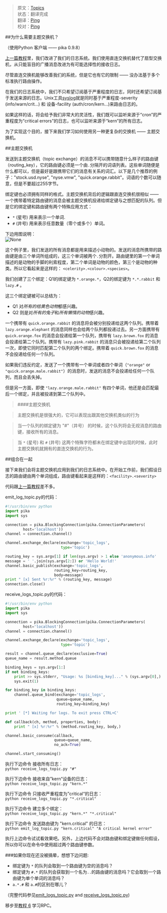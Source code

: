 >原文：[Topics](https://www.rabbitmq.com/tutorials/tutorial-five-python.html)  
>状态：翻译完成  
>翻译：[Ping](http://weibo.com/370321376)  
>校对：[Ping](http://weibo.com/370321376)

##为什么需要主题交换机？

（使用Python 客户端 —— pika 0.9.8）

[上一篇教程]()里，我们改进了我们的日志系统。我们使用直连交换机替代了扇型交换机，从只能盲目的广播消息改进为有可能选择性的接收日志。

尽管直连交换机能够改善我们的系统，但是它也有它的限制 —— 没办法基于多个标准执行路由操作。

在我们的日志系统中，我们不只希望订阅基于严重程度的日志，同时还希望订阅基于发送来源的日志。Unix工具[syslog](http://en.wikipedia.org/wiki/Syslog)就是同时基于严重程度-severity (info/warn/crit...) 和 设备-facility (auth/cron/kern...)来路由日志的。

如果这样的话，将会给予我们非常大的灵活性，我们既可以监听来源于“cron”的严重程度为“critical errors”的日志，也可以监听来源于“kern”的所有日志。

为了实现这个目的，接下来我们学习如何使用另一种更复杂的交换机 —— 主题交换机。

##主题交换机

发送到主题交换机（topic exchange）的消息不可以携带随意什么样子的路由键（routing_key），它的路由键必须是一个由`.`分隔开的词语列表。这些单词随便是什么都可以，但是最好是跟携带它们的消息有关系的词汇。以下是几个推荐的例子："stock.usd.nyse", "nyse.vmw", "quick.orange.rabbit"。词语的个数可以随意，但是不要超过255字节。

绑定键也必须拥有同样的格式。主题交换机背后的逻辑跟直连交换机很相似 —— 一个携带着特定路由键的消息会被主题交换机投递给绑定键与之想匹配的队列。但是它的绑定键和路由键有两个特殊应用方式：

 - `*` (星号) 用来表示一个单词.
 - `#` (井号) 用来表示任意数量（零个或多个）单词。

下边用图说明：  
![None](http://www.rabbitmq.com/img/tutorials/python-five.png)

这个例子里，我们发送的所有消息都是用来描述小动物的。发送的消息所携带的路由键是由三个单词所组成的，这三个单词被两个`.`分割开。路由键里的第一个单词描述的是动物的手脚的利索程度，第二个单词是动物的颜色，第三个是动物的种类。所以它看起来是这样的： `<celerity>.<colour>.<species>`。

我们创建了三个绑定：Q1的绑定键为 `*.orange.*`，Q2的绑定键为 `*.*.rabbit` 和 `lazy.#` 。

这三个绑定键被可以总结为：

 - Q1 对*所有的桔黄色动物*都感兴趣。
 - Q2 则是对*所有的兔子*和*所有懒惰的动物*感兴趣。

一个携带有 `quick.orange.rabbit` 的消息将会被分别投递给这两个队列。携带着 `lazy.orange.elephant` 的消息同样也会给两个队列都投递过去。另一方面携带有 `quick.orange.fox` 的消息会投递给第一个队列，携带有 `lazy.brown.fox` 的消息会投递给第二个队列。携带有 `lazy.pink.rabbit` 的消息只会被投递给第二个队列一次，即使它同时匹配第二个队列的两个绑定。携带着 `quick.brown.fox` 的消息不会投递给任何一个队列。

如果我们违反约定，发送了一个携带有一个单词或者四个单词（`"orange"` or `"quick.orange.male.rabbit"`）的消息时，发送的消息不会投递给任何一个队列，而且会丢失掉。

但是另一方面，即使 `"lazy.orange.male.rabbit"` 有四个单词，他还是会匹配最后一个绑定，并且被投递到第二个队列中。

>####主题交换机

>主题交换机是很强大的，它可以表现出跟其他交换机类似的行为

>当一个队列的绑定键为 "#"（井号） 的时候，这个队列将会无视消息的路由键，接收所有的消息。

>当 `*` (星号) 和 `#` (井号) 这两个特殊字符都未在绑定键中出现的时候，此时主题交换机就拥有的直连交换机的行为。

##组合在一起

接下来我们会将主题交换机应用到我们的日志系统中。在开始工作前，我们假设日志的路由键由两个单词组成，路由键看起来是这样的：`<facility>.<severity>`

代码跟[上一篇教程]()差不多。

emit_log_topic.py的代码：

```python
#!/usr/bin/env python
import pika
import sys

connection = pika.BlockingConnection(pika.ConnectionParameters(
        host='localhost'))
channel = connection.channel()

channel.exchange_declare(exchange='topic_logs',
                         type='topic')

routing_key = sys.argv[1] if len(sys.argv) > 1 else 'anonymous.info'
message = ' '.join(sys.argv[2:]) or 'Hello World!'
channel.basic_publish(exchange='topic_logs',
                      routing_key=routing_key,
                      body=message)
print " [x] Sent %r:%r" % (routing_key, message)
connection.close()
```

receive_logs_topic.py的代码：

```python
#!/usr/bin/env python
import pika
import sys

connection = pika.BlockingConnection(pika.ConnectionParameters(
        host='localhost'))
channel = connection.channel()

channel.exchange_declare(exchange='topic_logs',
                         type='topic')

result = channel.queue_declare(exclusive=True)
queue_name = result.method.queue

binding_keys = sys.argv[1:]
if not binding_keys:
    print >> sys.stderr, "Usage: %s [binding_key]..." % (sys.argv[0],)
    sys.exit(1)

for binding_key in binding_keys:
    channel.queue_bind(exchange='topic_logs',
                       queue=queue_name,
                       routing_key=binding_key)

print ' [*] Waiting for logs. To exit press CTRL+C'

def callback(ch, method, properties, body):
    print " [x] %r:%r" % (method.routing_key, body,)

channel.basic_consume(callback,
                      queue=queue_name,
                      no_ack=True)

channel.start_consuming()
```

执行下边命令 接收所有日志：  
`python receive_logs_topic.py "#"`

执行下边命令 接收来自”kern“设备的日志：  
`python receive_logs_topic.py "kern.*"`

执行下边命令 只接收严重程度为”critical“的日志：  
`python receive_logs_topic.py "*.critical"`

执行下边命令 建立多个绑定：  
`python receive_logs_topic.py "kern.*" "*.critical"`

执行下边命令 发送路由键为 "kern.critical" 的日志：  
`python emit_log_topic.py "kern.critical" "A critical kernel error"`

执行上边命令试试看效果吧。另外，上边代码不会对路由键和绑定键做任何假设，所以你可以在命令中使用超过两个路由键参数。

###如果你现在还没被搞晕，想想下边问题:
 - 绑定键为 `*` 的队列会取到一个路由键为空的消息吗？  
 - 绑定键为 `#.*` 的队列会获取到一个名为`..`的路由键的消息吗？它会取到一个路由键为单个单词的消息吗？  
 - `a.*.#` 和 `a.#`的区别在哪儿？

（完整代码参见[emit_logs_topic.py](https://github.com/rabbitmq/rabbitmq-tutorials/blob/master/python/emit_log_topic.py) and [receive_logs_topic.py](https://github.com/rabbitmq/rabbitmq-tutorials/blob/master/python/receive_logs_topic.py))

移步至[教程 6]() 学习RPC。
